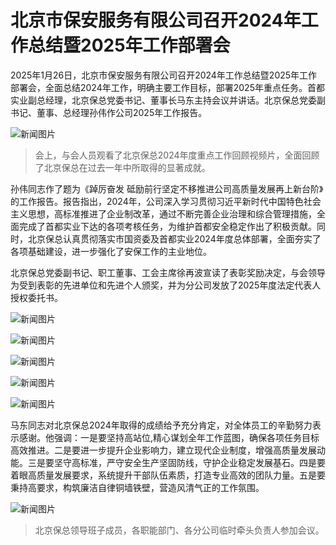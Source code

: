 
# 北京市保安服务有限公司召开2024年工作总结暨2025年工作部署会

2025年1月26日，北京市保安服务有限公司召开2024年工作总结暨2025年工作部署会，全面总结2024年工作，明确主要工作目标，部署2025年重点任务。首都实业副总经理，北京保总党委书记、董事长马东主持会议并讲话。北京保总党委副书记、董事、总经理孙伟作公司2025年工作报告。

![新闻图片](http://static.ztmagroup.com/data/images/1741443307280.png)
 
> 会上，与会人员观看了北京保总2024年度重点工作回顾视频片，全面回顾了北京保总在过去一年中所取得的显著成就。

孙伟同志作了题为《踔厉奋发 砥励前行坚定不移推进公司高质量发展再上新台阶》的工作报告。报告指出，2024年，公司深入学习贯彻习近平新时代中国特色社会主义思想，高标准推进了企业制改革，通过不断完善企业治理和综合管理措施，全面完成了首都实业下达的各项考核任务，为维护首都安全稳定作出了积极贡献。同时，北京保总认真贯彻落实市国资委及首都实业2024年度总体部署，全面夯实了各项基础建设，进一步强化了安保工作的主业地位。

北京保总党委副书记、职工董事、工会主席徐再波宣读了表彰奖励决定，与会领导为受到表彰的先进单位和先进个人颁奖，并为分公司发放了2025年度法定代表人授权委托书。
 
![新闻图片](http://static.ztmagroup.com/data/images/1741443312534.png)

![新闻图片](http://static.ztmagroup.com/data/images/1741443319691.png)

![新闻图片](http://static.ztmagroup.com/data/images/1741443330702.png)

![新闻图片](http://static.ztmagroup.com/data/images/1741443343100.png)

![新闻图片](http://static.ztmagroup.com/data/images/1741443349746.png)

 
马东同志对北京保总2024年取得的成绩给予充分肯定，对全体员工的辛勤努力表示感谢。他强调：一是要坚持高站位,精心谋划全年工作蓝图，确保各项任务目标高效推进。二是要进一步提升企业影响力，建立现代企业制度，增强高质量发展动能。三是要坚守高标准，严守安全生产坚固防线，守护企业稳定发展基石。四是要着眼高质量发展要求，系统提升干部队伍素质，打造专业高效的团队力量。五是要秉持高要求，构筑廉洁自律铜墙铁壁，营造风清气正的工作氛围。

![新闻图片](http://static.ztmagroup.com/data/images/1741443354615.png)
 
> 北京保总领导班子成员，各职能部门、各分公司临时牵头负责人参加会议。